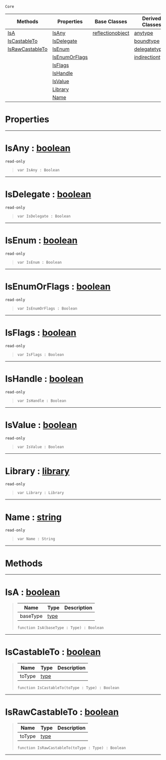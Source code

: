  `Core`

|Methods|Properties|Base Classes|Derived Classes|
|---|---|---|---|
|[ IsA](https://plasmaengine.github.io/PlasmaDocs/Plasma1/C++/code_reference/lightning_base_types/type.markdown#isa-plasma-engine-document)|[ IsAny](https://plasmaengine.github.io/PlasmaDocs/Plasma1/C++/code_reference/lightning_base_types/type.markdown#isany-plasma-engine-docume)|[reflectionobject](https://plasmaengine.github.io/PlasmaDocs/Plasma1/C++/code_reference/lightning_base_types/reflectionobject.markdown)|[anytype](https://plasmaengine.github.io/PlasmaDocs/Plasma1/C++/code_reference/lightning_base_types/anytype.markdown)|
|[ IsCastableTo](https://plasmaengine.github.io/PlasmaDocs/Plasma1/C++/code_reference/lightning_base_types/type.markdown#iscastableto-plasma-engine)|[ IsDelegate](https://plasmaengine.github.io/PlasmaDocs/Plasma1/C++/code_reference/lightning_base_types/type.markdown#isdelegate-plasma-engine-d)| |[boundtype](https://plasmaengine.github.io/PlasmaDocs/Plasma1/C++/code_reference/lightning_base_types/boundtype.markdown)|
|[ IsRawCastableTo](https://plasmaengine.github.io/PlasmaDocs/Plasma1/C++/code_reference/lightning_base_types/type.markdown#israwcastableto-plasma-eng)|[ IsEnum](https://plasmaengine.github.io/PlasmaDocs/Plasma1/C++/code_reference/lightning_base_types/type.markdown#isenum-plasma-engine-docum)| |[delegatetype](https://plasmaengine.github.io/PlasmaDocs/Plasma1/C++/code_reference/lightning_base_types/delegatetype.markdown)|
| |[ IsEnumOrFlags](https://plasmaengine.github.io/PlasmaDocs/Plasma1/C++/code_reference/lightning_base_types/type.markdown#isenumorflags-plasma-engin)| |[indirectiontype](https://plasmaengine.github.io/PlasmaDocs/Plasma1/C++/code_reference/lightning_base_types/indirectiontype.markdown)|
| |[ IsFlags](https://plasmaengine.github.io/PlasmaDocs/Plasma1/C++/code_reference/lightning_base_types/type.markdown#isflags-plasma-engine-docu)| | |
| |[ IsHandle](https://plasmaengine.github.io/PlasmaDocs/Plasma1/C++/code_reference/lightning_base_types/type.markdown#ishandle-plasma-engine-doc)| | |
| |[ IsValue](https://plasmaengine.github.io/PlasmaDocs/Plasma1/C++/code_reference/lightning_base_types/type.markdown#isvalue-plasma-engine-docu)| | |
| |[ Library](https://plasmaengine.github.io/PlasmaDocs/Plasma1/C++/code_reference/lightning_base_types/type.markdown#library-plasma-engine-docu)| | |
| |[ Name](https://plasmaengine.github.io/PlasmaDocs/Plasma1/C++/code_reference/lightning_base_types/type.markdown#name-plasma-engine-documen)| | |


 #  Properties


---  
 #  IsAny : [boolean](https://plasmaengine.github.io/PlasmaDocs/Plasma1/C++/code_reference/lightning_base_types/boolean.markdown)

 `read-only`

> 
> ``` lang=cpp, name=Lightning
> var IsAny : Boolean


---  
 #  IsDelegate : [boolean](https://plasmaengine.github.io/PlasmaDocs/Plasma1/C++/code_reference/lightning_base_types/boolean.markdown)

 `read-only`

> 
> ``` lang=cpp, name=Lightning
> var IsDelegate : Boolean


---  
 #  IsEnum : [boolean](https://plasmaengine.github.io/PlasmaDocs/Plasma1/C++/code_reference/lightning_base_types/boolean.markdown)

 `read-only`

> 
> ``` lang=cpp, name=Lightning
> var IsEnum : Boolean


---  
 #  IsEnumOrFlags : [boolean](https://plasmaengine.github.io/PlasmaDocs/Plasma1/C++/code_reference/lightning_base_types/boolean.markdown)

 `read-only`

> 
> ``` lang=cpp, name=Lightning
> var IsEnumOrFlags : Boolean


---  
 #  IsFlags : [boolean](https://plasmaengine.github.io/PlasmaDocs/Plasma1/C++/code_reference/lightning_base_types/boolean.markdown)

 `read-only`

> 
> ``` lang=cpp, name=Lightning
> var IsFlags : Boolean


---  
 #  IsHandle : [boolean](https://plasmaengine.github.io/PlasmaDocs/Plasma1/C++/code_reference/lightning_base_types/boolean.markdown)

 `read-only`

> 
> ``` lang=cpp, name=Lightning
> var IsHandle : Boolean


---  
 #  IsValue : [boolean](https://plasmaengine.github.io/PlasmaDocs/Plasma1/C++/code_reference/lightning_base_types/boolean.markdown)

 `read-only`

> 
> ``` lang=cpp, name=Lightning
> var IsValue : Boolean


---  
 #  Library : [library](https://plasmaengine.github.io/PlasmaDocs/Plasma1/C++/code_reference/lightning_base_types/library.markdown)

 `read-only`

> 
> ``` lang=cpp, name=Lightning
> var Library : Library


---  
 #  Name : [string](https://plasmaengine.github.io/PlasmaDocs/Plasma1/C++/code_reference/lightning_base_types/string.markdown)

 `read-only`

> 
> ``` lang=cpp, name=Lightning
> var Name : String


---  
 #  Methods


---  
 #  IsA : [boolean](https://plasmaengine.github.io/PlasmaDocs/Plasma1/C++/code_reference/lightning_base_types/boolean.markdown)

> 
> |Name|Type|Description|
> |---|---|---|
> |baseType|[type](https://plasmaengine.github.io/PlasmaDocs/Plasma1/C++/code_reference/lightning_base_types/type.markdown)| |
> ``` lang=cpp, name=Lightning
> function IsA(baseType : Type) : Boolean
> ``` 


---  
 #  IsCastableTo : [boolean](https://plasmaengine.github.io/PlasmaDocs/Plasma1/C++/code_reference/lightning_base_types/boolean.markdown)

> 
> |Name|Type|Description|
> |---|---|---|
> |toType|[type](https://plasmaengine.github.io/PlasmaDocs/Plasma1/C++/code_reference/lightning_base_types/type.markdown)| |
> ``` lang=cpp, name=Lightning
> function IsCastableTo(toType : Type) : Boolean
> ``` 


---  
 #  IsRawCastableTo : [boolean](https://plasmaengine.github.io/PlasmaDocs/Plasma1/C++/code_reference/lightning_base_types/boolean.markdown)

> 
> |Name|Type|Description|
> |---|---|---|
> |toType|[type](https://plasmaengine.github.io/PlasmaDocs/Plasma1/C++/code_reference/lightning_base_types/type.markdown)| |
> ``` lang=cpp, name=Lightning
> function IsRawCastableTo(toType : Type) : Boolean
> ``` 


---  
 

 